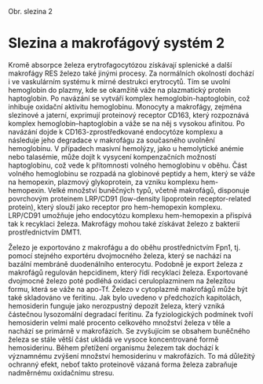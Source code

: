 <div class="w3-row">
<div class="w3-half w3-center">

Obr. slezina 2

</div>
<div class="w3-half w3-justify w3-padding">

# Slezina a makrofágový systém 2

Kromě absorpce železa erytrofagocytózou získávají splenické a další makrofágy RES železo také jinými procesy. Za normálních okolností dochází i ve vaskulárním systému k mírné destrukci erytrocytů. Tím se uvolní hemoglobin do plazmy, kde se okamžitě váže na plazmatický protein haptoglobin. Po navázání se vytváří komplex hemoglobin-haptoglobin, což inhibuje oxidační aktivitu hemoglobinu. Monocyty a makrofágy, zejména slezinové a jaterní, exprimují proteinový receptor CD163, který rozpoznává komplex hemoglobin–haptoglobin a váže se na něj s vysokou afinitou. Po navázání dojde k CD163-zprostředkované endocytóze komplexu a následuje jeho degradace v makrofágu za současného uvolnění hemoglobinu. V případech masivní hemolýzy, jako u hemolytické anémie nebo talasémie, může dojít k vysycení kompenzačních možností haptoglobinu, což vede k přítomnosti volného hemoglobinu v oběhu. Část volného hemoglobinu se rozpadá na globinové peptidy a hem, který se váže na hemopexin, plazmový glykoprotein, za vzniku komplexu hem-hemopexin. Velké množství buněčných typů, včetně makrofágů, disponuje povrchovým proteinem LRP/CD91 (low-density lipoprotein receptor-related protein), který slouží jako receptor pro hem-hemopexin komplexu. LRP/CD91 umožňuje jeho endocytózu komplexu hem-hemopexin a přispívá tak k recyklaci železa. Makrofágy mohou také získávat železo z bakterií prostřednictvím DMT1.

Železo je exportováno z makrofágu a do oběhu prostřednictvím Fpn1, tj. pomocí stejného exportéru dvojmocného železa, který se nachází na bazální membráně duodenálního enterocytu. Podobně je export železa z makrofágů regulován hepcidinem, který řídí recyklaci železa. Exportované dvojmocné železo poté podléhá oxidaci ceruloplazminem na železitou formu, která se váže na apo-Tf. Železo v cytoplazmě makrofágů může být také skladováno ve feritinu. Jak bylo uvedeno v předchozích kapitolách, hemosiderin funguje jako nerozpustný depozit železa, který vzniká částečnou lysozomální degradací feritinu. Za fyziologických podmínek tvoří hemosiderin velmi malé procento celkového množství železa v těle a nachází se primárně v makrofázích. Se zvyšujícím se obsahem buněčného železa se stále větší část ukládá ve vysoce koncentrované formě hemosiderinu. Během přetížení organismu železem tak dochází k významnému zvýšení množství hemosiderinu v makrofázích. To má důležitý ochranný efekt, neboť takto proteinově vázaná forma železa zabraňuje nadměrnému oxidačnímu stresu.

</div>
</div>

